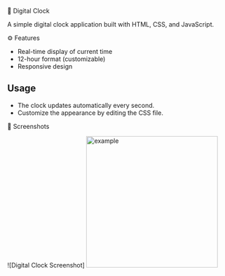 📝 Digital Clock

A simple digital clock application built with HTML, CSS, and JavaScript.

⚙️ Features

- Real-time display of current time
- 12-hour format (customizable)
- Responsive design

## Usage

- The clock updates automatically every second.
- Customize the appearance by editing the CSS file.

📸 Screenshots

![Digital Clock Screenshot]
<img src="/images/Screenshot 2025-07-11 233628.png" alt="example" width="300">
